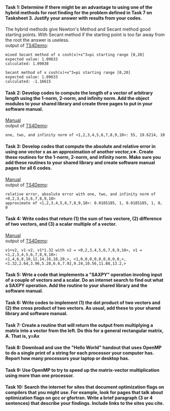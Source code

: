 #### Task 1: Determine if there might be an advantage to using one of the hybrid methods for root finding for the problem defined in Task 7 on Tasksheet 3. Justify your answer with results from your codes.  
The hybrid methods give Newton's Method and Secant method good starting points. With Secant method if the starting point is too far away from the root the answer is useless.  
output of [TS4Demo](https://gftbs.github.io/src/TS4Demo.cpp):  

    mixed Secant method of x cosh(x)+x^3=pi starting range [0,20]
    expected value: 1.09633
    calculated: 1.09038

    Secant method of x cosh(x)+x^3=pi starting range [0,20]
    expected value: 1.09633
    calculated: -1.16615


  
  
#### Task 2: Develop codes to compute the length of a vector of arbitrary length using the 1-norm, 2-norm, and infinity norm. Add the object modules to your shared library and create three pages to put in your software manual.  
[Manual](https://gftbs.github.io/Software_Manual/toc)  
output of [TS4Demo](https://gftbs.github.io/src/TS4Demo.cpp):  

    one, two, and infinity norm of <1,2,3,4,5,6,7,8,9,10>: 55, 19.6214, 10

#### Task 3: Develop codes that compute the absolute and relative error in using one vector x as an approximation of another vector,x∗. Create these routines for the 1-norm, 2-norm, and infinity norm. Make sure you add these routines to your shared library and create software manual pages for all 6 codes.  
[Manual](https://gftbs.github.io/Software_Manual/toc)  
output of [TS4Demo](https://gftbs.github.io/src/TS4Demo.cpp): 

    relative error, absolute error with one, two, and infinity norm of <0,2,3,4,5,6,7,8,9,10>
    approximate of <1,2,3,4,5,6,7,8,9,10>: 0.0185185, 1, 0.0185185, 1, 0, 0

#### Task 4: Write codes that return (1) the sum of two vectore, (2) difference of two vectors, and (3) a scalar multiple of a vector.  

[Manual](https://gftbs.github.io/Software_Manual/toc)  
output of [TS4Demo](https://gftbs.github.io/src/TS4Demo.cpp): 

    v1+v2, v1-v2, v1*1.32 with v2 = <0,2,3,4,5,6,7,8,9,10>, v1 = <1,2,3,4,5,6,7,8,9,10>:
    <1,4,6,8,10,12,14,16,18,20,>, <1,0,0,0,0,0,0,0,0,0,>, <1.32,2.64,3.96,5.28,6.6,7.92,9.24,10.56,11.88,13.2,>  
#### Task 5: Wrte a code that implements a "SAXPY" operation involing input of a couple of vectors and a scalar. Do an internet search to find out what a SAXPY operation. Add the routine to your shared library and the software manual.  

#### Task 6: Write codes to implement (1) the dot product of two vectors and (2) the cross product of two vectors. As usual, add these to your shared library and software manual.  

#### Task 7: Create a routine that will return the output from multiplying a matrix into a vector from the left. Do this for a general rectangular matrix, A. That is, y=Ax  

#### Task 8: Download and use the "Hello World" handout that uses OpenMP to do a single print of a string for each processor your computer has. Report how many processors your laptop or desktop has.  

#### Task 9: Use OpenMP to try to speed up the matrix-vector multiplication using more than one processor.  

#### Task 10: Search the internet for sites that document optimization flags on compilers that you might use. For example, look for pages that talk about optimization flags on gcc or gfortran. Write a brief paragraph (3 or 4 sentences) that describe your findings. Include links to the sites you cite.  

